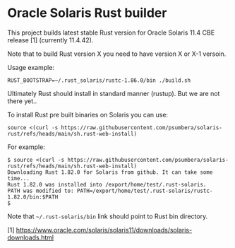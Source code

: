 # Oracle Solaris Rust builder

This project builds latest stable Rust version for Oracle Solaris 11.4 CBE release [1] (currently 11.4.42).

Note that to build Rust version X you need to have version X or X-1 versoin.

Usage example:

```
RUST_BOOTSTRAP=~/.rust_solaris/rustc-1.86.0/bin ./build.sh
```

Ultimately Rust should install in standard manner (rustup). But we are not there yet..

To install Rust pre built binaries on Solaris you can use:
```
source <(curl -s https://raw.githubusercontent.com/psumbera/solaris-rust/refs/heads/main/sh.rust-web-install)
```
For example:
```
$ source <(curl -s https://raw.githubusercontent.com/psumbera/solaris-rust/refs/heads/main/sh.rust-web-install)
Downloading Rust 1.82.0 for Solaris from github. It can take some time...
Rust 1.82.0 was installed into /export/home/test/.rust-solaris.
PATH was modified to: PATH=/export/home/test/.rust-solaris/rustc-1.82.0/bin:$PATH
$
```

Note that `~/.rust-solaris/bin` link should point to Rust bin directory.

[1] https://www.oracle.com/solaris/solaris11/downloads/solaris-downloads.html
